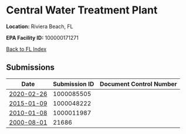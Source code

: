 # Central Water Treatment Plant

**Location:** Riviera Beach, FL

**EPA Facility ID:** 100000171271

[Back to FL Index](../../index.md)

## Submissions

| Date | Submission ID | Document Control Number |
|------|--------------|-------------------------|
| [2020-02-26](submissions/1000085505.md) | 1000085505 |  |
| [2015-01-09](submissions/1000048222.md) | 1000048222 |  |
| [2010-01-08](submissions/1000011987.md) | 1000011987 |  |
| [2000-08-01](submissions/21686.md) | 21686 |  |
